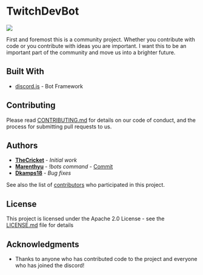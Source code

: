 # TwitchDevBot

[![](https://img.shields.io/discord/504015559252377601.svg)](https://discordapp.com/invite/G8UQqNy)

First and foremost this is a community project. Whether you contribute with code or you contribute with ideas you are important. I want this to be an important part of the community and move us into a brighter future.

## Built With

* [discord.js](https://discord.js.org/#/) - Bot Framework

## Contributing

Please read [CONTRIBUTING.md](https://github.com/TheCricket/TwitchDevBot/blob/master/CONTRIBUTING.md) for details on our code of conduct, and the process for submitting pull requests to us.

## Authors

* **[TheCricket](https://github.com/TheCricket)** - *Initial work*
* **[Marenthyu](https://github.com/TheCricket/TwitchDevBot/commits?author=Marenthyu)** - *!bots command* - [Commit](https://github.com/TheCricket/TwitchDevBot/commit/e1fab10024d7dcbd649408b287ff2883eef531ca)
* **[Dkamps18](https://github.com/Dkamps18)** - *Bug fixes*

See also the list of [contributors](https://github.com/thecricket/twitchdevbot/contributors) who participated in this project.

## License

This project is licensed under the Apache 2.0 License - see the [LICENSE.md](LICENSE.md) file for details

## Acknowledgments

* Thanks to anyone who has contributed code to the project and everyone who has joined the discord!
